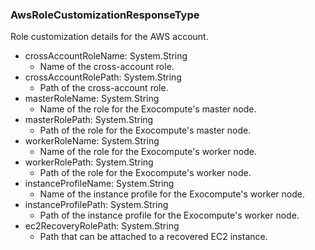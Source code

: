 ### AwsRoleCustomizationResponseType
Role customization details for the AWS account.

- crossAccountRoleName: System.String
  - Name of the cross-account role.
- crossAccountRolePath: System.String
  - Path of the cross-account role.
- masterRoleName: System.String
  - Name of the role for the Exocompute's master node.
- masterRolePath: System.String
  - Path of the role for the Exocompute's master node.
- workerRoleName: System.String
  - Name of the role for the Exocompute's worker node.
- workerRolePath: System.String
  - Path of the role for the Exocompute's worker node.
- instanceProfileName: System.String
  - Name of the instance profile for the Exocompute's worker node.
- instanceProfilePath: System.String
  - Path of the instance profile for the Exocompute's worker node.
- ec2RecoveryRolePath: System.String
  - Path that can be attached to a recovered EC2 instance.
